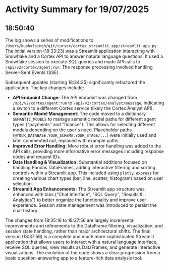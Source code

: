 # Activity Summary for 19/07/2025

## 18:50:40
The log shows a series of modifications to `/Users/kushalsingh/git/cursor/cortex_streamlit_app/streamlit_app.py`.  The initial version (18:33:23) was a Streamlit application interacting with Snowflake and a Cortex API to answer natural language questions.  It used a  Snowflake session to execute SQL queries and made API calls to `/api/v2/cortex/agent:run`. The response processing involved handling Server-Sent Events (SSE).

Subsequent updates (starting 18:34:35) significantly refactored the application. The key changes include:

* **API Endpoint Change:** The API endpoint was changed from `/api/v2/cortex/agent:run` to `/api/v2/cortex/analyst/message`, indicating a switch to a different Cortex service (likely the Cortex Analyst API).
* **Semantic Model Management:** The code moved to a dictionary `SEMANTIC_MODELS` to manage semantic model paths for different agent types ("payments" and "finance").  This allows for selecting different models depending on the user's need.  Placeholder paths (`@YOUR_DATABASE.YOUR_SCHEMA.YOUR_STAGE/...`) were initially used and later  commented out, replaced with example paths.
* **Improved Error Handling:** More robust error handling was added to the API calls, providing more informative error messages including response codes and request IDs.
* **Data Handling & Visualization:** Substantial additions focused on handling Pandas DataFrames, adding interactive filtering and sorting controls within a Streamlit app.  This included using `plotly.express` for creating various chart types (bar, line, scatter, histogram) based on user selection.
* **Streamlit App Enhancements:** The Streamlit app structure was enhanced with tabs ("Chat Interface", "SQL Query", "Results & Analytics") to better organize the functionality and improve user experience.  Session state management was introduced to persist the chat history.

The changes from 18:35:16 to 18:37:56 are largely incremental improvements and refinements to the DataFrame filtering, visualization, and session state handling, rather than major architectural shifts.  The final version (18:37:56)  is a complete and much more sophisticated Streamlit application that allows users to interact with a natural language interface, receive SQL queries, view results as DataFrames, and generate interactive visualizations. The evolution of the code shows a clear progression from a basic question-answering app to a feature-rich data analysis tool.
